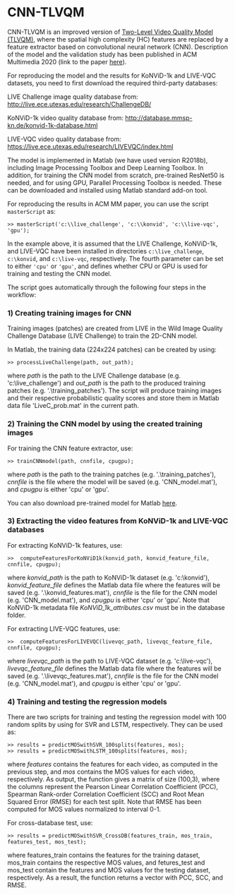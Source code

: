 # CNN-TLVQM

CNN-TLVQM is an improved version of [Two-Level Video Quality Model (TLVQM)](https://github.com/jarikorhonen/nr-vqa-consumervideo), where the spatial high complexity (HC) features are replaced by a feature extractor based on convolutional neural network (CNN). Description of the model and the validation study has been published in ACM Multimedia 2020 (link to the paper [here](https://dl.acm.org/doi/10.1145/3394171.3413845)).

For reproducing the model and the results for KoNViD-1k and LIVE-VQC datasets, you need to first download the required third-party databases: 

LIVE Challenge image quality database from: http://live.ece.utexas.edu/research/ChallengeDB/

KoNViD-1k video quality database from: http://database.mmsp-kn.de/konvid-1k-database.html

LIVE-VQC video quality database from: https://live.ece.utexas.edu/research/LIVEVQC/index.html

The model is implemented in Matlab (we have used version R2018b), including Image Processing Toolbox and Deep Learning Toolbox. In addition, for training the CNN model from scratch, pre-trained ResNet50 is needed, and for using GPU, Parallel Processing Toolbox is needed. These can be downloaded and installed using Matlab standard add-on tool.

For reproducing the results in ACM MM paper, you can use the script `masterScript` as:

```
>> masterScript('c:\\live_challenge', 'c:\\konvid', 'c:\\live-vqc', 'gpu');
```

In the example above, it is assumed that the LIVE Challenge, KoNViD-1k, and LIVE-VQC have been installed in directories `c:\live_challenge`, `c:\konvid`, and `c:\live-vqc`, respectively. The fourth parameter can be set to either `'cpu'` or `'gpu'`, and defines whether CPU or GPU is used for training and testing the CNN model.

The script goes automatically through the following four steps in the workflow: 

### 1) Creating training images for CNN

Training images (patches) are created from LIVE in the Wild Image Quality Challenge Database (LIVE Challenge) to train the 2D-CNN model. 

In Matlab, the training data (224x224 patches) can be created by using:
```
>> processLiveChallenge(path, out_path);
```
where _path_ is the path to the LIVE Challenge database (e.g. 'c:\\live_challenge') and _out_path_ is the path to the produced training patches (e.g. '.\\training_patches'). The script will produce training images and their respective probabilistic quality scores and store them in Matlab data file 'LiveC_prob.mat' in the current path.


### 2) Training the CNN model by using the created training images 

For training the CNN feature extractor, use:
```
>> trainCNNmodel(path, cnnfile, cpugpu);
```
where _path_ is the path to the training patches (e.g. '.\\training_patches'), _cnnfile_ is the file where the model will be saved (e.g. 'CNN_model.mat'), and _cpugpu_ is either 'cpu' or 'gpu'.

You can also download pre-trained model for Matlab [here](https://mega.nz/file/Tdxi1IAQ#_G6y6UXcOdjPsWaVhVULPcqwMNmh0YW26Jhg-pcC6aY).

### 3) Extracting the video features from KoNViD-1k and LIVE-VQC databases 

For extracting KoNViD-1k features, use:
```
>>  computeFeaturesForKoNViD1k(konvid_path, konvid_feature_file, cnnfile, cpugpu);
```
where _konvid_path_ is the path to KoNViD-1k dataset (e.g. 'c:\\konvid'), _konvid_feature_file_ defines the Matlab data file where the features will be saved (e.g. '.\\konvid_features.mat'), _cnnfile_ is the file for the CNN model (e.g. 'CNN_model.mat'), and _cpugpu_ is either 'cpu' or 'gpu'. Note that KoNViD-1k metadata file _KoNViD_1k_attributes.csv_ must be in the database folder.

For extracting LIVE-VQC features, use:
```
>>  computeFeaturesForLIVEVQC(livevqc_path, livevqc_feature_file, cnnfile, cpugpu);
```
where _livevqc_path_ is the path to LIVE-VQC dataset (e.g. 'c:\\live-vqc'), _livevqc_feature_file_ defines the Matlab data file where the features will be saved (e.g. '.\\livevqc_features.mat'), _cnnfile_ is the file for the CNN model (e.g. 'CNN_model.mat'), and _cpugpu_ is either 'cpu' or 'gpu'.

### 4) Training and testing the regression models 

There are two scripts for training and testing the regression model with 100 random splits by using for SVR and LSTM, respectively. They can be used as:
```
>> results = predictMOSwithSVR_100splits(features, mos);
>> results = predictMOSwithLSTM_100splits(features, mos);
```
where _features_ contains the features for each video, as computed in the previous step, and _mos_ contains the MOS values for each video, respectively. As output, the function gives a matrix of size (100,3), where the columns represent the Pearson Linear Correlation Coefficient (PCC), Spearman Rank-order Correlation Coefficient (SCC) and Root Mean Squared Error (RMSE) for each test split. Note that RMSE has been computed for MOS values normalized to interval 0-1.  

For cross-database test, use:
```
>> results = predictMOSwithSVR_CrossDB(features_train, mos_train, features_test, mos_test);
```
where features_train contains the features for the training dataset, mos_train contains the respective MOS values, and fetures_test and mos_test contain the features and MOS values for the testing dataset, respectively. As a result, the function returns a vector with PCC, SCC, and RMSE.
